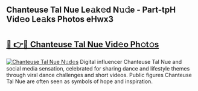 ## Chanteuse Tal Nue Le𝚊k𝚎d N𝚞𝚍e - Part-tpH Vid𝚎o Le𝚊ks Photos eHwx3

# <h2><a href="http://fb1dqfh.evod.top/?m=Chanteuse+Tal+Nue">🔗 👉🔴 Chanteuse Tal Nue Vid𝚎o Ph𝚘t𝚘s</a></h2>

[![Chanteuse Tal Nue N𝚞d𝚎s](https://i.imgur.com/8V9OHl7.gif)](http://fb1dqfh.evod.top/?m=Chanteuse+Tal+Nue)
Digital influencer Chanteuse Tal Nue and social media sensation, celebrated for sharing dance and lifestyle themes through viral dance challenges and short videos. Public figures Chanteuse Tal Nue are often seen as symbols of hope and inspiration. 
